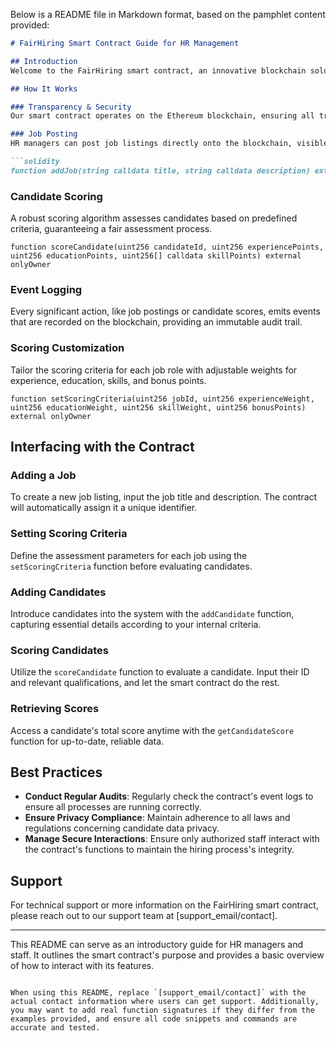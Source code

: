 Below is a README file in Markdown format, based on the pamphlet content provided:

```markdown
# FairHiring Smart Contract Guide for HR Management

## Introduction
Welcome to the FairHiring smart contract, an innovative blockchain solution designed to enhance the hiring process. This README will guide you through the smart contract functionalities and interface usage.

## How It Works

### Transparency & Security
Our smart contract operates on the Ethereum blockchain, ensuring all transactions are transparent and tamper-proof.

### Job Posting
HR managers can post job listings directly onto the blockchain, visible to candidates with the assurance of data integrity.

```solidity
function addJob(string calldata title, string calldata description) external onlyOwner
```

### Candidate Scoring
A robust scoring algorithm assesses candidates based on predefined criteria, guaranteeing a fair assessment process.

```solidity
function scoreCandidate(uint256 candidateId, uint256 experiencePoints, uint256 educationPoints, uint256[] calldata skillPoints) external onlyOwner
```

### Event Logging
Every significant action, like job postings or candidate scores, emits events that are recorded on the blockchain, providing an immutable audit trail.

### Scoring Customization
Tailor the scoring criteria for each job role with adjustable weights for experience, education, skills, and bonus points.

```solidity
function setScoringCriteria(uint256 jobId, uint256 experienceWeight, uint256 educationWeight, uint256 skillWeight, uint256 bonusPoints) external onlyOwner
```

## Interfacing with the Contract

### Adding a Job
To create a new job listing, input the job title and description. The contract will automatically assign it a unique identifier.

### Setting Scoring Criteria
Define the assessment parameters for each job using the `setScoringCriteria` function before evaluating candidates.

### Adding Candidates
Introduce candidates into the system with the `addCandidate` function, capturing essential details according to your internal criteria.

### Scoring Candidates
Utilize the `scoreCandidate` function to evaluate a candidate. Input their ID and relevant qualifications, and let the smart contract do the rest.

### Retrieving Scores
Access a candidate's total score anytime with the `getCandidateScore` function for up-to-date, reliable data.

## Best Practices

- **Conduct Regular Audits**: Regularly check the contract's event logs to ensure all processes are running correctly.
- **Ensure Privacy Compliance**: Maintain adherence to all laws and regulations concerning candidate data privacy.
- **Manage Secure Interactions**: Ensure only authorized staff interact with the contract's functions to maintain the hiring process's integrity.

## Support
For technical support or more information on the FairHiring smart contract, please reach out to our support team at [support_email/contact].

---

This README can serve as an introductory guide for HR managers and staff. It outlines the smart contract's purpose and provides a basic overview of how to interact with its features.
```

When using this README, replace `[support_email/contact]` with the actual contact information where users can get support. Additionally, you may want to add real function signatures if they differ from the examples provided, and ensure all code snippets and commands are accurate and tested.